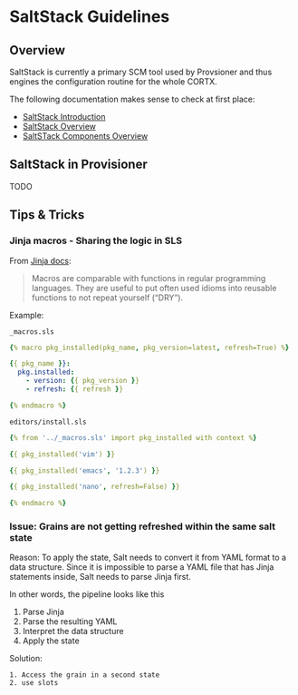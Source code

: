 # SaltStack Guidelines

## Overview

SaltStack is currently a primary SCM tool used by Provsioner and thus engines
the configuration routine for the whole CORTX.

The following documentation makes sense to check at first place:
- [SaltStack Introduction](https://docs.saltproject.io/en/latest/topics/index.html)
- [SaltStack Overview](https://docs.saltproject.io/en/master/topics/development/architecture.html)
- [SaltSTack Components Overview](https://docs.saltproject.io/en/getstarted/overview.html)

## SaltStack in Provisioner

TODO

## Tips & Tricks

### Jinja macros - Sharing the logic in SLS


From [Jinja docs](https://jinja.palletsprojects.com/en/2.11.x/templates/#macros):

> Macros are comparable with functions in regular programming languages.
> They are useful to put often used idioms into reusable functions to not repeat yourself (“DRY”).


Example:

`_macros.sls`
```yaml
{% macro pkg_installed(pkg_name, pkg_version=latest, refresh=True) %}

{{ pkg_name }}:
  pkg.installed:
    - version: {{ pkg_version }}
    - refresh: {{ refresh }}

{% endmacro %}
```

`editors/install.sls`
```yaml
{% from '../_macros.sls' import pkg_installed with context %}

{{ pkg_installed('vim') }}

{{ pkg_installed('emacs', '1.2.3') }}

{{ pkg_installed('nano', refresh=False) }}

{% endmacro %}
```

### Issue: Grains are not getting refreshed within the same salt state
Reason: To apply the state, Salt needs to convert it from YAML format to a data structure. Since it is impossible to parse a YAML file that has Jinja statements inside, Salt needs to parse Jinja first.

In other words, the pipeline looks like this

1. Parse Jinja
2. Parse the resulting YAML
3. Interpret the data structure
4. Apply the state

Solution:

```
1. Access the grain in a second state
2. use slots
```
